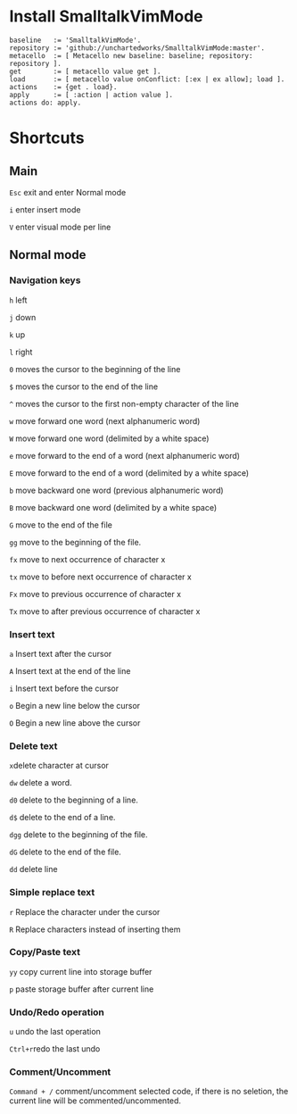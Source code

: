 # Install SmalltalkVimMode

```
baseline   := 'SmalltalkVimMode'.
repository := 'github://unchartedworks/SmalltalkVimMode:master'. 
metacello  := [ Metacello new baseline: baseline; repository: repository ].
get        := [ metacello value get ].
load       := [ metacello value onConflict: [:ex | ex allow]; load ].
actions    := {get . load}.
apply      := [ :action | action value ].
actions do: apply.
```

# Shortcuts
## Main
`Esc` exit and enter Normal mode

`i` enter insert mode

`V` enter visual mode per line


## Normal mode
### Navigation keys
`h` left

`j` down

`k` up

`l` right

`0` moves the cursor to the beginning of the line

`$` moves the cursor to the end of the line

`^` moves the cursor to the first non-empty character of the line

`w` move forward one word (next alphanumeric word)

`W` move forward one word (delimited by a white space)

`e` move forward to the end of a word (next alphanumeric word)

`E` move forward to the end of a word (delimited by a white space)

`b` move backward one word (previous alphanumeric word)

`B` move backward one word (delimited by a white space)

`G` move to the end of the file

`gg` move to the beginning of the file.

`fx` move to next occurrence of character x

`tx` move to before next occurrence of character x

`Fx` move to previous occurrence of character x

`Tx` move to after previous occurrence of character x

### Insert text
`a` Insert text after the cursor

`A` Insert text at the end of the line

`i` Insert text before the cursor

`o` Begin a new line below the cursor

`O` Begin a new line above the cursor

### Delete text
`x`delete character at cursor

`dw` delete a word.

`d0` delete to the beginning of a line.

`d$` delete to the end of a line.

`dgg` delete to the beginning of the file.

`dG` delete to the end of the file.

`dd` delete line

### Simple replace text
`r` Replace the character under the cursor

`R` Replace characters instead of inserting them

### Copy/Paste text
`yy` copy current line into storage buffer

`p` paste storage buffer after current line

### Undo/Redo operation
`u` undo the last operation

`Ctrl+r`redo the last undo

### Comment/Uncomment
`Command + /` comment/uncomment selected code, if there is no seletion, the current line will be commented/uncommented.
